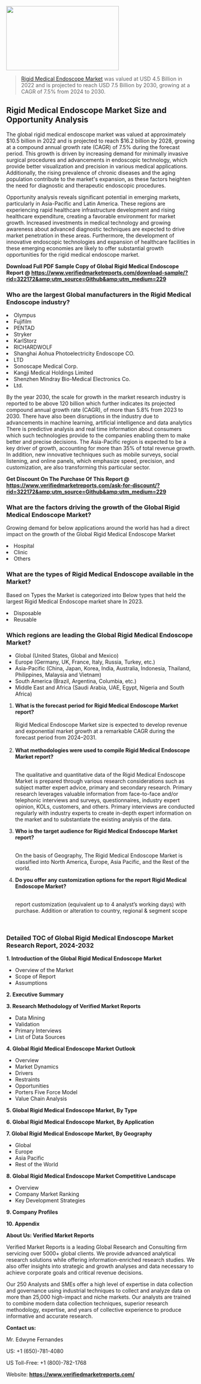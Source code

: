 <img src="https://ffe5etoiles.com/wp-content/uploads/2024/12/MST1-300x171.png" alt="" width="300" height="171" class="alignnone size-medium wp-image-20088" /><blockquote><p><p><a href="https://www.verifiedmarketreports.com/download-sample/?rid=322172&utm_source=Github&utm_medium=229" target="_blank">Rigid Medical Endoscope Market</a> was valued at USD 4.5 Billion in 2022 and is projected to reach USD 7.5 Billion by 2030, growing at a CAGR of 7.5% from 2024 to 2030.</p></blockquote><p><h2>Rigid Medical Endoscope Market Size and Opportunity Analysis</h2> <p>The global rigid medical endoscope market was valued at approximately $10.5 billion in 2022 and is projected to reach $16.2 billion by 2028, growing at a compound annual growth rate (CAGR) of 7.5% during the forecast period. This growth is driven by increasing demand for minimally invasive surgical procedures and advancements in endoscopic technology, which provide better visualization and precision in various medical applications. Additionally, the rising prevalence of chronic diseases and the aging population contribute to the market's expansion, as these factors heighten the need for diagnostic and therapeutic endoscopic procedures.</p> <p>Opportunity analysis reveals significant potential in emerging markets, particularly in Asia-Pacific and Latin America. These regions are experiencing rapid healthcare infrastructure development and rising healthcare expenditure, creating a favorable environment for market growth. Increased investments in medical technology and growing awareness about advanced diagnostic techniques are expected to drive market penetration in these areas. Furthermore, the development of innovative endoscopic technologies and expansion of healthcare facilities in these emerging economies are likely to offer substantial growth opportunities for the rigid medical endoscope market.</p> </p><p class=""><strong>Download Full PDF Sample Copy of Global Rigid Medical Endoscope Report @ <a href="https://www.verifiedmarketreports.com/download-sample/?rid=322172&amp;utm_source=Github&amp;utm_medium=229" target="_blank">https://www.verifiedmarketreports.com/download-sample/?rid=322172&amp;utm_source=Github&amp;utm_medium=229</a></strong></p><h3 id="" class="">Who are the largest Global manufacturers in the Rigid Medical Endoscope industry?</h3><p><li>Olympus</li><li> Fujifilm</li><li> PENTAD</li><li> Stryker</li><li> KarlStorz</li><li> RICHARDWOLF</li><li> Shanghai Aohua Photoelectricity Endoscope CO.</li><li>LTD</li><li> Sonoscape Medical Corp.</li><li> Kangji Medical Holdings Limited</li><li> Shenzhen Mindray Bio-Medical Electronics Co.</li><li>Ltd.</li></p><div class=""><div class="" dir="" data-message-author-role="" data-message-id="" data-message-model-slug=""><div class=""><div class=""><div class=""><div class="" dir="" data-message-author-role="" data-message-id="" data-message-model-slug=""><div class=""><div class=""><p>By the year 2030, the scale for growth in the market research industry is reported to be above 120 billion which further indicates its projected compound annual growth rate (CAGR), of more than 5.8% from 2023 to 2030. There have also been disruptions in the industry due to advancements in machine learning, artificial intelligence and data analytics There is predictive analysis and real time information about consumers which such technologies provide to the companies enabling them to make better and precise decisions. The Asia-Pacific region is expected to be a key driver of growth, accounting for more than 35% of total revenue growth. In addition, new innovative techniques such as mobile surveys, social listening, and online panels, which emphasize speed, precision, and customization, are also transforming this particular sector.</p><p><strong>Get Discount On The Purchase Of This Report @&nbsp; <a href="https://www.verifiedmarketreports.com/ask-for-discount/?rid=322172&amp;utm_source=Github&amp;utm_medium=229" target="_blank">https://www.verifiedmarketreports.com/ask-for-discount/?rid=322172&amp;utm_source=Github&amp;utm_medium=229</a></strong></p></div></div></div></div></div></div></div></div><h3 id="" class="">What are the factors driving the growth of the Global Rigid Medical Endoscope Market?</h3><p id="" class="">Growing demand for below applications around the world has had a direct impact on the growth of the Global Rigid Medical Endoscope Market</p><p id="" class=""><li>Hospital</li><li> Clinic</li><li> Others</li></p><h3 id="" class="">What are the types of Rigid Medical Endoscope available in the Market?</h3><p id="" class="">Based on Types the Market is categorized into Below types that held the largest Rigid Medical Endoscope market share In 2023.</p><p id="" class=""><li>Disposable</li><li> Reusable</li></p><h3 id="" class="">Which regions are leading the Global Rigid Medical Endoscope Market?</h3><ul><li>Global (United States, Global and Mexico)</li><li>Europe (Germany, UK, France, Italy, Russia, Turkey, etc.)</li><li>Asia-Pacific (China, Japan, Korea, India, Australia, Indonesia, Thailand, Philippines, Malaysia and Vietnam)</li><li>South America (Brazil, Argentina, Columbia, etc.)</li><li>Middle East and Africa (Saudi Arabia, UAE, Egypt, Nigeria and South Africa)</li></ul><p><ol><li><strong>What is the forecast period for Rigid Medical Endoscope Market report?<br /></strong><br /><span data-sheets-root="1" data-sheets-value="{&quot;1&quot;:2,&quot;2&quot;:&quot;XXXX size is expected to develop revenue and exponential market growth at a remarkable CAGR during the forecast period from 2024&ndash;2030.&quot;}" data-sheets-userformat="{&quot;2&quot;:12674,&quot;4&quot;:{&quot;1&quot;:2,&quot;2&quot;:16776960},&quot;10&quot;:2,&quot;11&quot;:0,&quot;15&quot;:&quot;Arial&quot;,&quot;16&quot;:12}">Rigid Medical Endoscope Market size is expected to develop revenue and exponential market growth at a remarkable CAGR during the forecast period from 2024&ndash;2031.</span><br /><br /></li><li><strong>What methodologies were used to compile Rigid Medical Endoscope Market report?<br /><br /></strong><p>The qualitative and quantitative data of the&nbsp;Rigid Medical Endoscope Market is prepared through various research considerations such as subject matter expert advice, primary and secondary research. Primary research leverages valuable information from face-to-face and/or telephonic interviews and surveys, questionnaires, industry expert opinion, KOLs, customers, and others. Primary interviews are conducted regularly with industry experts to create in-depth expert information on the market and to substantiate the existing analysis of the data.&nbsp;</p></li><li><strong>Who is the target audience for Rigid Medical Endoscope Market report?<br /><br /></strong><p>On the basis of Geography, The&nbsp;Rigid Medical Endoscope Market is classified into North America, Europe, Asia Pacific, and the Rest of the world.</p></li><li><strong>Do you offer any customization options for the report Rigid Medical Endoscope Market?<br /><br /></strong><p>report customization (equivalent up to 4 analyst&rsquo;s working days) with purchase. Addition or alteration to country, regional &amp; segment scope</p><p>&nbsp;</p></li></ol></p><h3 id="" class="">Detailed TOC of Global Rigid Medical Endoscope Market Research Report, 2024-2032</h3><p id="" class=""><strong>1. Introduction of the Global Rigid Medical Endoscope Market</strong></p><ul><li>Overview of the Market</li><li>Scope of Report</li><li>Assumptions</li></ul><p id="" class=""><strong>2. Executive Summary</strong></p><p id="" class=""><strong>3. Research Methodology of&nbsp;Verified Market Reports</strong></p><ul><li>Data Mining</li><li>Validation</li><li>Primary Interviews</li><li>List of Data Sources</li></ul><p id="" class=""><strong>4. Global Rigid Medical Endoscope Market Outlook</strong></p><ul><li>Overview</li><li>Market Dynamics</li><li>Drivers</li><li>Restraints</li><li>Opportunities</li><li>Porters Five Force Model</li><li>Value Chain Analysis</li></ul><p id="" class=""><strong>5. Global Rigid Medical Endoscope Market, By&nbsp;Type</strong></p><p id="" class=""><strong>6. Global Rigid Medical Endoscope Market, By Application</strong></p><p id="" class=""><strong>7. Global Rigid Medical Endoscope Market, By Geography</strong></p><ul><li>Global</li><li>Europe</li><li>Asia Pacific</li><li>Rest of the World</li></ul><p id="" class=""><strong>8. Global Rigid Medical Endoscope Market Competitive Landscape</strong></p><ul><li>Overview</li><li>Company Market Ranking</li><li>Key Development Strategies</li></ul><p id="" class=""><strong>9. Company Profiles</strong></p><p id="" class=""><strong>10. Appendix</strong></p><p id="" class=""><strong>About Us: Verified Market Reports</strong></p><p id="" class="">Verified Market Reports is a leading Global Research and Consulting firm servicing over 5000+ global clients. We provide advanced analytical research solutions while offering information-enriched research studies. We also offer insights into strategic and growth analyses and data necessary to achieve corporate goals and critical revenue decisions.</p><p id="" class="">Our 250 Analysts and SMEs offer a high level of expertise in data collection and governance using industrial techniques to collect and analyze data on more than 25,000 high-impact and niche markets. Our analysts are trained to combine modern data collection techniques, superior research methodology, expertise, and years of collective experience to produce informative and accurate research.</p><p id="" class=""><strong>Contact us:</strong></p><p id="" class="">Mr. Edwyne Fernandes</p><p id="" class="">US: +1 (650)-781-4080</p><p id="" class="">US Toll-Free: +1 (800)-782-1768</p><p id="" class="">Website: <a target="" data-test-app-aware-link=""><strong>https://www.verifiedmarketreports.com/</strong></a></p>
